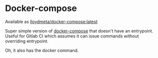 # Docker-compose

Available as [lloydmeta/docker-compose:latest](https://hub.docker.com/r/lloydmeta/docker-compose/)

Super simple version of [docker-compose](https://hub.docker.com/r/docker/compose/) that doesn't have an entrypoint. Useful for Gitlab CI which assumes it can issue commands without overriding entrypoint.

Oh, it also has the docker command.

